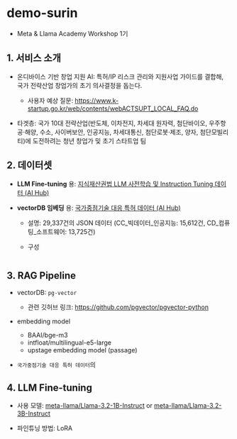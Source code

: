 # demo-surin

- Meta & Llama Academy Workshop 1기

## 1. 서비스 소개

- 온디바이스 기반 창업 지원 AI: 특허/IP 리스크 관리와 지원사업 가이드를 결합해, 국가 전략산업 창업가의 초기 의사결정을 돕는다.
  - 사용자 예상 질문: https://www.k-startup.go.kr/web/contents/webACTSUPT_LOCAL_FAQ.do

- 타겟층: 국가 10대 전략산업(반도체, 이차전지, 차세대 원자력, 첨단바이오, 우주항공·해양, 수소, 사이버보안, 인공지능, 차세대통신, 첨단로봇·제조, 양자, 첨단모빌리티)에 도전하려는 청년 창업가 및 초기 스타트업 팀

## 2. 데이터셋

- **LLM Fine-tuning** 용: [지식재산권법 LLM 사전학습 및 Instruction Tuning 데이터 (AI Hub)](https://www.aihub.or.kr/aihubdata/data/view.do?searchKeyword=%EC%A7%80%EC%8B%9D%EC%9E%AC&aihubDataSe=data&dataSetSn=71843)

- **vectorDB 임베딩** 용: [국가중점기술 대응 특허 데이터 (AI Hub)](https://www.aihub.or.kr/aihubdata/data/view.do?searchKeyword=%EC%A7%80%EC%8B%9D%EC%9E%AC&aihubDataSe=data&dataSetSn=71739)
  - 설명: 29,337건의 JSON 데이터 (CC_빅데이터_인공지능: 15,612건, CD_컴퓨팅_소프트웨어: 13,725건)
  - 구성
    
    ```json

    ```

## 3. RAG Pipeline

- vectorDB: `pg-vector`
  - 관련 깃허브 링크: https://github.com/pgvector/pgvector-python

- embedding model
  - BAAI/bge-m3
  - intfloat/multilingual-e5-large 
  - upstage embedding model (passage)

- `국가중점기술 대응 특허 데이터`의 

## 4. LLM Fine-tuning

- 사용 모델: [meta-llama/Llama-3.2-1B-Instruct](https://huggingface.co/meta-llama/Llama-3.2-1B-Instruct) or [meta-llama/Llama-3.2-3B-Instruct](https://huggingface.co/meta-llama/Llama-3.2-3B-Instruct)

- 파인튜닝 방법: LoRA